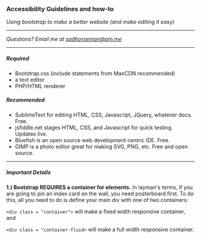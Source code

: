 ### Accessibility Guidelines and how-to

*Using bootstrap to make a better website (and make editing it easy)*

----

*Questions? Email me at sadhorseman@pm.me*

----

##### Required
- Bootstrap.css (include statements from MaxCDN recommended)
- a text editor
- PHP/HTML renderer


##### Recommended
- SublimeText for editing HTML, CSS, Javascript, JQuery, whatever docs. Free.
- jsfiddle.net stages HTML, CSS, and Javascript for quick testing. Updates live.
- Bluefish is an open source web development centric IDE. Free.
- GIMP is a photo editor great for making SVG, PNG, etc. Free and open source.

----

##### Important Details 

**1.) Bootstrap REQUIRES a container for elements.** In layman's terms, if you
are going to pin an index card on the wall, you need posterboard first. To do
this, all you need to do is define your main div with one of two containers:

`<div class = "container">` will make a fixed width responsive container, and
	
`<div class = "container-fluid>` will make a full width responsive container.
